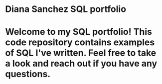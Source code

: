 # Diana Sanchez SQL portfolio

# Welcome to my SQL portfolio! This code repository contains examples of SQL I've written. Feel free to take a look and reach out if you have any questions.
